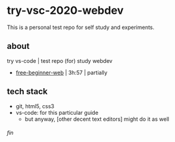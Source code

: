 # try-vsc-2020-webdev
This is a personal test repo for self study and experiments.

## about
try vs-code | test repo (for) study webdev
 * [free-beginner-web](https://www.youtube.com/watch?v=C5QFHp1oAws) | 3h:57 | partially

## tech stack
 * git, html5, css3
 * vs-code: for this particular guide
   * but anyway, [other decent text editors] might do it as well

###### fin
